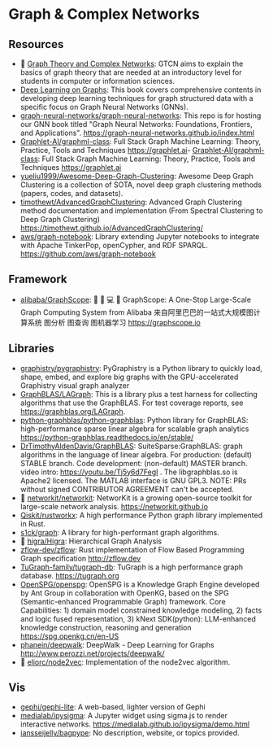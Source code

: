 # Graph & Complex Networks

## Resources

- 🌟 [Graph Theory and Complex Networks](https://www.distributed-systems.net/index.php/books/gtcn/): GTCN aims to explain the basics of graph theory that are needed at an introductory level for students in computer or information sciences.
- [Deep Learning on Graphs](https://web.njit.edu/~ym329/dlg_book): This book covers comprehensive contents in developing deep learning techniques for graph structured data with a specific focus on Graph Neural Networks (GNNs).
- [graph-neural-networks/graph-neural-networks](https://github.com/graph-neural-networks/graph-neural-networks.github.io): This repo is for hosting our GNN book titled "Graph Neural Networks: Foundations, Frontiers, and Applications". <https://graph-neural-networks.github.io/index.html>
- [Graphlet-AI/graphml-class](https://github.com/Graphlet-AI/graphml-class): Full Stack Graph Machine Learning: Theory, Practice, Tools and Techniques <https://graphlet.ai>- [Graphlet-AI/graphml-class](https://github.com/Graphlet-AI/graphml-class): Full Stack Graph Machine Learning: Theory, Practice, Tools and Techniques <https://graphlet.ai>
- [yueliu1999/Awesome-Deep-Graph-Clustering](https://github.com/yueliu1999/Awesome-Deep-Graph-Clustering): Awesome Deep Graph Clustering is a collection of SOTA, novel deep graph clustering methods (papers, codes, and datasets).
- [timothewt/AdvancedGraphClustering](https://github.com/timothewt/AdvancedGraphClustering): Advanced Graph Clustering method documentation and implementation (From Spectral Clustering to Deep Graph Clustering) <https://timothewt.github.io/AdvancedGraphClustering/>
- [aws/graph-notebook](https://github.com/aws/graph-notebook): Library extending Jupyter notebooks to integrate with Apache TinkerPop, openCypher, and RDF SPARQL. <https://github.com/aws/graph-notebook>

## Framework

- [alibaba/GraphScope](https://github.com/alibaba/GraphScope): 🔨 🍇 💻 🚀 GraphScope: A One-Stop Large-Scale Graph Computing System from Alibaba 来自阿里巴巴的一站式大规模图计算系统 图分析 图查询 图机器学习 <https://graphscope.io>

## Libraries

- [graphistry/pygraphistry](https://github.com/graphistry/pygraphistry): PyGraphistry is a Python library to quickly load, shape, embed, and explore big graphs with the GPU-accelerated Graphistry visual graph analyzer
- [GraphBLAS/LAGraph](https://github.com/GraphBLAS/LAGraph): This is a library plus a test harness for collecting algorithms that use the GraphBLAS. For test coverage reports, see <https://graphblas.org/LAGraph>.
- [python-graphblas/python-graphblas](https://github.com/python-graphblas/python-graphblas): Python library for GraphBLAS: high-performance sparse linear algebra for scalable graph analytics <https://python-graphblas.readthedocs.io/en/stable/>
- [DrTimothyAldenDavis/GraphBLAS](https://github.com/DrTimothyAldenDavis/GraphBLAS): SuiteSparse:GraphBLAS: graph algorithms in the language of linear algebra. For production: (default) STABLE branch. Code development: (non-default) MASTER branch. video intro: https://youtu.be/Tj5y6d7FegI . The libgraphblas.so is Apache2 licensed. The MATLAB interface is GNU GPL3. NOTE: PRs without signed CONTRIBUTOR AGREEMENT can't be accepted.
- 🌟 [networkit/networkit](https://github.com/networkit/networkit): NetworKit is a growing open-source toolkit for large-scale network analysis. <https://networkit.github.io>
- [Qiskit/rustworkx](https://github.com/Qiskit/rustworkx): A high performance Python graph library implemented in Rust.
- [s1ck/graph](https://github.com/s1ck/graph): A library for high-performant graph algorithms.
- 🌟 [higra/Higra](https://github.com/higra/Higra): Hierarchical Graph Analysis
- [zflow-dev/zflow](https://github.com/zflow-dev/zflow): Rust implementation of Flow Based Programming Graph specification <http://zflow.dev>
- [TuGraph-family/tugraph-db](https://github.com/TuGraph-family/tugraph-db): TuGraph is a high performance graph database. <https://tugraph.org>
- [OpenSPG/openspg](https://github.com/OpenSPG/openspg): OpenSPG is a Knowledge Graph Engine developed by Ant Group in collaboration with OpenKG, based on the SPG (Semantic-enhanced Programmable Graph) framework. Core Capabilities: 1) domain model constrained knowledge modeling, 2) facts and logic fused representation, 3) kNext SDK(python): LLM-enhanced knowledge construction, reasoning and generation <https://spg.openkg.cn/en-US>
- [phanein/deepwalk](https://github.com/phanein/deepwalk): DeepWalk - Deep Learning for Graphs <http://www.perozzi.net/projects/deepwalk/>
- 🌟 [eliorc/node2vec](https://github.com/eliorc/node2vec): Implementation of the node2vec algorithm.

## Vis

- [gephi/gephi-lite](https://github.com/gephi/gephi-lite): A web-based, lighter version of Gephi
- [medialab/ipysigma](https://github.com/medialab/ipysigma): A Jupyter widget using sigma.js to render interactive networks. <https://medialab.github.io/ipysigma/demo.html>
- [iansseijelly/bagpype](https://github.com/iansseijelly/bagpype): No description, website, or topics provided.
